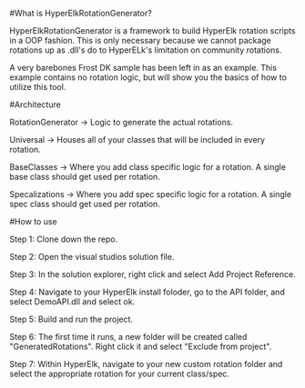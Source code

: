 #What is HyperElkRotationGenerator?

HyperElkRotationGenerator is a framework to build HyperElk rotation scripts in a OOP fashion. This is only necessary because we cannot package rotations up as .dll's do to HyperELk's limitation on community rotations.

A very barebones Frost DK sample has been left in as an example. This example contains no rotation logic, but will show you the basics of how to utilize this tool.

#Architecture

RotationGenerator -> Logic to generate the actual rotations.

Universal -> Houses all of your classes that will be included in every rotation.

BaseClasses -> Where you add class specific logic for a rotation. A single base class should get used per rotation.

Specalizations -> Where you add spec specific logic for a rotation. A single spec class should get used per rotation.

#How to use

Step 1: Clone down the repo.

Step 2: Open the visual studios solution file.

Step 3: In the solution explorer, right click and select Add Project Reference.

Step 4: Navigate to your HyperElk install foloder, go to the API folder, and select DemoAPI.dll and select ok.

Step 5: Build and run the project.

Step 6: The first time it runs, a new folder will be created called "GeneratedRotations". Right click it and select "Exclude from project".

Step 7: Within HyperElk, navigate to your new custom rotation folder and select the appropriate rotation for your current class/spec.
